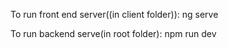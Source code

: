 To run front end server((in client folder)):
  ng serve

To run backend serve(in root folder):
  npm run dev
